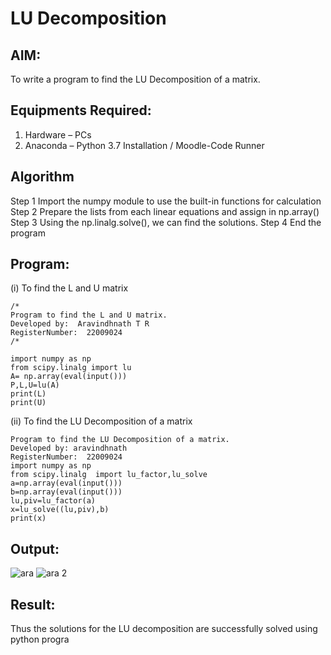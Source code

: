 # LU Decomposition 

## AIM:
To write a program to find the LU Decomposition of a matrix.

## Equipments Required:
1. Hardware – PCs
2. Anaconda – Python 3.7 Installation / Moodle-Code Runner

## Algorithm
Step 1
Import the numpy module to use the built-in functions for calculation
Step 2
Prepare the lists from each linear equations and assign in np.array()
Step 3
Using the np.linalg.solve(), we can find the solutions.
Step 4
End the program

## Program:
(i) To find the L and U matrix
```
/*
Program to find the L and U matrix.
Developed by:  Aravindhnath T R
RegisterNumber:  22009024
/*

import numpy as np
from scipy.linalg import lu
A= np.array(eval(input()))
P,L,U=lu(A)
print(L)
print(U)
```
(ii) To find the LU Decomposition of a matrix
```
Program to find the LU Decomposition of a matrix.
Developed by: aravindhnath
RegisterNumber:  22009024
import numpy as np
from scipy.linalg  import lu_factor,lu_solve
a=np.array(eval(input()))
b=np.array(eval(input()))
lu,piv=lu_factor(a)
x=lu_solve((lu,piv),b)
print(x)
```
## Output:

![ara](https://user-images.githubusercontent.com/118790841/212035520-ea82f43e-8772-495a-a9d8-dfe456a07cec.png)
![ara 2](https://user-images.githubusercontent.com/118790841/212035530-b0957d60-80dc-4139-9dc6-72fed14a8704.png)

## Result:
Thus the solutions for the LU decomposition are successfully solved using python progra

